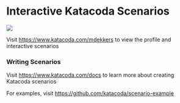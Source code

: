 # Interactive Katacoda Scenarios

[![](http://shields.katacoda.com/katacoda/mdekkers/count.svg)](https://www.katacoda.com/mdekkers "Get your profile on Katacoda.com")

Visit https://www.katacoda.com/mdekkers to view the profile and interactive scenarios

### Writing Scenarios
Visit https://www.katacoda.com/docs to learn more about creating Katacoda scenarios

For examples, visit https://github.com/katacoda/scenario-example
